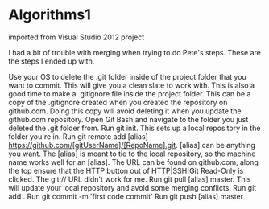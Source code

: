 # Algorithms1
imported from Visual Studio 2012 project




I had a bit of trouble with merging when trying to do Pete's steps. These are the steps I ended up with.

Use your OS to delete the .git folder inside of the project folder that you want to commit. This will give you a clean slate to work with. This is also a good time to make a .gitignore file inside the project folder. This can be a copy of the .gitignore created when you created the repository on github.com. Doing this copy will avoid deleting it when you update the github.com repository.
Open Git Bash and navigate to the folder you just deleted the .git folder from.
Run git init. This sets up a local repository in the folder you're in.
Run git remote add [alias] https://github.com/[gitUserName]/[RepoName].git. [alias] can be anything you want. The [alias] is meant to tie to the local repository, so the machine name works well for an [alias]. The URL can be found on github.com, along the top ensure that the HTTP button out of HTTP|SSH|Git Read-Only is clicked. The git:// URL didn't work for me.
Run git pull [alias] master. This will update your local repository and avoid some merging conflicts.
Run git add .
Run git commit -m 'first code commit'
Run git push [alias] master

